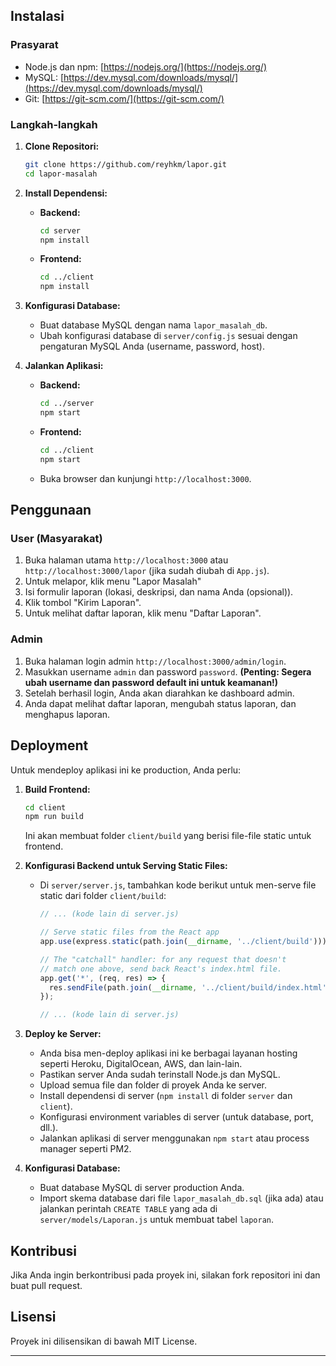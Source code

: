 
## Instalasi

### Prasyarat

*   Node.js dan npm: [https://nodejs.org/](https://nodejs.org/)
*   MySQL: [https://dev.mysql.com/downloads/mysql/](https://dev.mysql.com/downloads/mysql/)
*   Git: [https://git-scm.com/](https://git-scm.com/)

### Langkah-langkah

1. **Clone Repositori:**

    ```bash
    git clone https://github.com/reyhkm/lapor.git
    cd lapor-masalah
    ```

2. **Install Dependensi:**

    *   **Backend:**

        ```bash
        cd server
        npm install
        ```

    *   **Frontend:**

        ```bash
        cd ../client
        npm install
        ```

3. **Konfigurasi Database:**

    *   Buat database MySQL dengan nama `lapor_masalah_db`.
    *   Ubah konfigurasi database di `server/config.js` sesuai dengan pengaturan MySQL Anda (username, password, host).

4. **Jalankan Aplikasi:**

    *   **Backend:**

        ```bash
        cd ../server
        npm start
        ```

    *   **Frontend:**

        ```bash
        cd ../client
        npm start
        ```

    *   Buka browser dan kunjungi `http://localhost:3000`.

## Penggunaan

### User (Masyarakat)

1. Buka halaman utama `http://localhost:3000` atau `http://localhost:3000/lapor` (jika sudah diubah di `App.js`).
2. Untuk melapor, klik menu "Lapor Masalah"
3. Isi formulir laporan (lokasi, deskripsi, dan nama Anda (opsional)).
4. Klik tombol "Kirim Laporan".
5. Untuk melihat daftar laporan, klik menu "Daftar Laporan".

### Admin

1. Buka halaman login admin `http://localhost:3000/admin/login`.
2. Masukkan username `admin` dan password `password`. **(Penting: Segera ubah username dan password default ini untuk keamanan!)**
3. Setelah berhasil login, Anda akan diarahkan ke dashboard admin.
4. Anda dapat melihat daftar laporan, mengubah status laporan, dan menghapus laporan.

## Deployment

Untuk mendeploy aplikasi ini ke production, Anda perlu:

1. **Build Frontend:**

    ```bash
    cd client
    npm run build
    ```

    Ini akan membuat folder `client/build` yang berisi file-file static untuk frontend.

2. **Konfigurasi Backend untuk Serving Static Files:**

    *   Di `server/server.js`, tambahkan kode berikut untuk men-serve file static dari folder `client/build`:

        ```javascript
        // ... (kode lain di server.js)

        // Serve static files from the React app
        app.use(express.static(path.join(__dirname, '../client/build')));

        // The "catchall" handler: for any request that doesn't
        // match one above, send back React's index.html file.
        app.get('*', (req, res) => {
          res.sendFile(path.join(__dirname, '../client/build/index.html'));
        });

        // ... (kode lain di server.js)
        ```

3. **Deploy ke Server:**
    *   Anda bisa men-deploy aplikasi ini ke berbagai layanan hosting seperti Heroku, DigitalOcean, AWS, dan lain-lain.
    *   Pastikan server Anda sudah terinstall Node.js dan MySQL.
    *   Upload semua file dan folder di proyek Anda ke server.
    *   Install dependensi di server (`npm install` di folder `server` dan `client`).
    *   Konfigurasi environment variables di server (untuk database, port, dll.).
    *   Jalankan aplikasi di server menggunakan `npm start` atau process manager seperti PM2.

4. **Konfigurasi Database:**
    *   Buat database MySQL di server production Anda.
    *   Import skema database dari file `lapor_masalah_db.sql` (jika ada) atau jalankan perintah `CREATE TABLE` yang ada di `server/models/Laporan.js` untuk membuat tabel `laporan`.

## Kontribusi

Jika Anda ingin berkontribusi pada proyek ini, silakan fork repositori ini dan buat pull request.

## Lisensi

Proyek ini dilisensikan di bawah MIT License.

---
